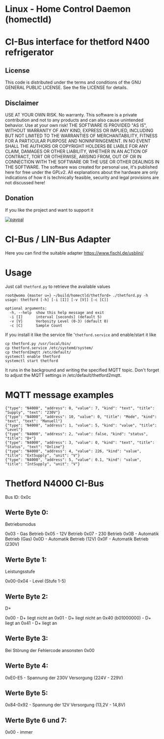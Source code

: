# Linux - Home Control Daemon (homectld)

# CI-Bus interface for thetford N400 refrigerator

## License
This code is distributed under the terms and conditions of the GNU GENERAL PUBLIC LICENSE. See the file LICENSE for details.

## Disclaimer
USE AT YOUR OWN RISK. No warranty.
This software is a private contribution and not to any products and can also cause unintended behavior. Use at your own risk!
THE SOFTWARE IS PROVIDED "AS IS", WITHOUT WARRANTY OF ANY KIND, EXPRESS OR IMPLIED, INCLUDING BUT NOT LIMITED TO THE WARRANTIES OF MERCHANTABILITY, FITNESS FOR A PARTICULAR PURPOSE AND NONINFRINGEMENT. IN NO EVENT SHALL THE AUTHORS OR COPYRIGHT HOLDERS BE LIABLE FOR ANY CLAIM, DAMAGES OR OTHER LIABILITY, WHETHER IN AN ACTION OF CONTRACT, TORT OR OTHERWISE, ARISING FROM, OUT OF OR IN CONNECTION WITH THE SOFTWARE OR THE USE OR OTHER DEALINGS IN THE SOFTWARE.
The software was created for personal use, it's published here for free under the GPLv2.
All explanations about the hardware are only indications of how it is technically feasible, security and legal provisions are not discussed here!

## Donation
If you like the project and want to support it

[![paypal](https://www.paypalobjects.com/de_DE/DE/i/btn/btn_donate_SM.gif)](https://www.paypal.com/cgi-bin/webscr?cmd=_s-xclick&hosted_button_id=KUF9ZAQ5UTHUN)


# CI-Bus / LIN-Bus Adapter

Here you can find the suitable adapter https://www.fischl.de/usblini/

# Usage

Just call `thetford.py` to retrieve the available values
```
root@womo {master u=} ~/build/homectld/thetford> ./thetford.py -h
usage: thetford [-h] [-i [I]] [-v [V]] [-c [C]]

optional arguments:
  -h, --help  show this help message and exit
  -i [I]      interval [seconds] (default 5)
  -v [V]      Verbosity Level (0-3) (default 0)
  -c [C]      Sample Count
```

If you install it like the service file '`thetford.service` and enable/start it like
```
cp thetford.py /usr/local/bin/
cp thetford.service /etc/systemd/system/
cp thetford2mqtt /etc/default/
systemctl enable thetford
systemctl start thetford
```
It runs in the background and writing the specified MQTT topic.
Don't forget to adjust the MQTT settings in /etc/default/thetford2mqtt.

# MQTT message examples

```
{"type": "N4000", "address": 0, "value": 7, "kind": "text", "title": "Supply", "text": "230V"}
{"type": "N4000", "address": 10, "value": 0, "title": "Mode", "kind": "text", "text": "Manuell"}
{"type": "N4000", "address": 1, "value": 5, "kind": "value", "title": "Level"}
{"type": "N4000", "address": 2, "value": false, "kind": "status", "title": "D+"}
{"type": "N4000", "address": 3, "value": 0, "kind": "text", "title": "Status", "text": "Online"}
{"type": "N4000", "address": 4, "value": 226, "kind": "value", "title": "ExtSupply", "unit": "V"}
{"type": "N4000", "address": 5, "value": 0.1, "kind": "value", "title": "IntSupply", "unit": "V"}
```

# Thetford N4000 CI-Bus

Bus ID: 0x0c

## Werte Byte 0:
Betriebsmodus

0x03 - Gas Betrieb
0x05 - 12V Betrieb
0x07 - 230 Betrieb
0x0B - Automatik Betrieb (Gas)
0x0D - Automatik Betrieb (12V)
0x0F - Automatik Betrieb (230V)

## Werte Byte 1:
Leistungsstufe

0x00-0x04 - Level (Stufe 1-5)

## Werte Byte 2:
D+

0x00               - D+ liegt nicht an
0x01               - D+ liegt nicht an
0x40 (b01000000)   - D+ liegt an
0x41               - D+ liegt an

## Werte Byte 3:
Bei Störung der Fehlercode ansonsten 0x00

## Werte Byte 4:
0xE0-E5    - Spannung der 230V Versorgung (224V - 229V)

## Werte Byte 5:
0x84-0x92  - Spannung der 12V Versorgung (13,2V - 14,8V)

## Werte Byte 6 und 7:
0x00 - immer

